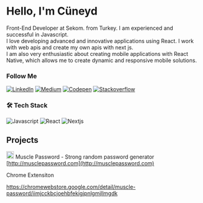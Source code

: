# Hello, I'm Cüneyd

Front-End Developer at Sekom. from Turkey. I am experienced and successful in Javascript. 
<br />
I love developing advanced and innovative applications using React. I work with web apis and create my own apis with next js. 
<br />
I am also very enthusiastic about creating mobile applications with React Native, which allows me to create dynamic and responsive mobile solutions.

### Follow Me

[![LinkedIn](https://img.shields.io/badge/Linkedin-333.svg?logo=linkedin&logoColor=white&style=flat&color=blue)](https://www.linkedin.com/in/cuneydbolukoglu/)
[![Medium](https://img.shields.io/badge/Medium-333.svg?logo=medium&logoColor=white&style=flat&color=black)](https://cuneyd.medium.com/)
[![Codepen](https://img.shields.io/badge/Codepen-333.svg?logo=codepen&logoColor=white&style=flat)](https://codepen.io/cuneyd)
[![Stackoverflow](https://img.shields.io/badge/Stackoverflow-333.svg?logo=stackoverflow&logoColor=white&style=flat&color=orange)](https://stackoverflow.com/users/14733959/cuneyd)


### 🛠 Tech Stack

![Javascript](https://img.shields.io/badge/Javascript-333.svg?logo=javascript&logoColor=#F7DF1E&style=flat&color=)
![React](https://img.shields.io/badge/React-333.svg?logo=react&logoColor=#61DAFB&style=flat)
![Nextjs](https://img.shields.io/badge/Nextjs-333.svg?logo=nextdotjs&logoColor=#61DAFB&style=flat)

## Projects

<img src="https://avatars.githubusercontent.com/u/151626010?s=200&v=4" style="width: 20px" alt="logo" /> Muscle Password - Strong random password generator
<br />
[http://musclepassword.com](http://musclepassword.com)

Chrome Extensiton

https://chromewebstore.google.com/detail/muscle-password/iimjcckbcjoehbfekigjpnlgmjllmgdk
